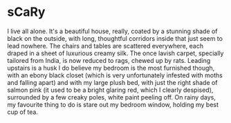 # sCaRy
I live all alone. It's a beautiful house, really, coated by a stunning shade of black on the outside, with long, thoughtful corridors inside that just seem to lead nowhere. The chairs and tables are scattered everywhere, each draped in a sheet of luxurious creamy silk. The once lavish carpet, specially tailored from India, is now reduced to rags, chewed up by rats. Leading upstairs is a husk 
I do believe my bedroom is the most furnished though, with an ebony black closet (which is very unfortunately infested with moths and falling apart) and with my large plush bed, with just the right shade of salmon pink (it used to be a bright glaring red, which I clearly despised), surrounded by a few creaky poles, white paint peeling off. On rainy days, my favourite thing to do is stare out my bedroom window, holding my best cup of tea.
